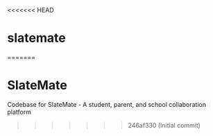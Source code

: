 <<<<<<< HEAD
# slatemate
=======
# SlateMate
Codebase for SlateMate - A student, parent, and school collaboration platform
>>>>>>> 246af330 (Initial commit)

